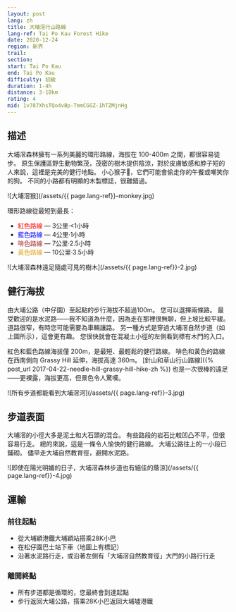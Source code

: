 ```yaml
---
layout: post
lang: zh
title: 大埔滘行山路線
lang-ref: Tai Po Kau Forest Hike
date: 2020-12-24
region: 新界
trail: 
section: 
start: Tai Po Kau
end: Tai Po Kau
difficulty: 初級
duration: 1-4h
distance: 3-10km
rating: 4
mid: 1v787XhsTQo4vBp-TmmCGGZ-1hTZMjnHg
---
```


## 描述

大埔滘森林擁有一系列美麗的環形路線，海拔在 100-400m 之間，都很容易徒步。 原生保護區野生動物繁茂，茂密的樹木提供陰涼，對於皮膚敏感和脖子短的人來說，這裡是完美的健行地點。 小心猴子🐒，它們可能會偷走你的午餐或嘲笑你的狗。 不同的小路都有明顯的木製標誌，很難錯過。

![大埔滘猴](/assets/{{ page.lang-ref}}-monkey.jpg)

環形路線從最短到最長：

- <span style="color:red">紅色路線</span> — 3公里·<1小時
- <span style="color:blue">藍色路線</span> — 4公里·1小時
- <span style="color:brown">啡色路線</span> — 7公里·2.5小時
- <span style="color:goldenrod">黃色路線</span> — 10公里·3.5小時

![大埔滘森林遠足隨處可見的樹木](/assets/{{ page.lang-ref}}-2.jpg)

## 健行海拔

由大埔公路（中仔園）至起點的步行海拔不超過100m。 您可以選擇兩條路。 最受歡迎的是水泥路——我不知道為什麼，因為走在那裡很無聊，但上坡比較平緩。 道路很窄，有時您可能需要為車輛讓路。 另一種方式是穿過大埔滘自然步道（如上圖所示），這會更有趣。 您很快就會在混凝土小徑的左側看到標有木門的入口。

紅色和藍色路線海拔僅 200m，是最短、最輕鬆的健行路線。 啡色和黃色的路線在西南側向 Grassy Hill 延伸，海拔高達 360m。 [針山和草山行山路線]({% post_url 2017-04-22-needle-hill-grassy-hill-hike-zh %}) 也是一次很棒的遠足——更裸露，海拔更高，但景色令人驚嘆。

![所有步道都能看到大埔滘河](/assets/{{ page.lang-ref}}-3.jpg)

## 步道表面

大埔滘的小徑大多是泥土和大石頭的混合。 有些路段的岩石比較凹凸不平，但很容易行走。 總的來說，這是一條令人愉快的健行路線。 大埔公路往上的一小段已鋪砌。 儘早走大埔自然教育徑，避開水泥路。

![即使在陽光明媚的日子，大埔滘森林步道也有絕佳的蔭涼](/assets/{{ page.lang-ref}}-4.jpg)

## 運輸

### 前往起點

- 從大埔穎港鐵大埔穎站搭乘28K小巴
- 在松仔園巴士站下車（地圖上有標記）
- 沿著水泥路行走，或沿著左側有「大埔滘自然教育徑」大門的小路行行走

### 離開終點

- 所有步道都是循環的，您最終會到達起點
- 步行返回大埔公路，搭乘28K小巴返回大埔墟港鐵